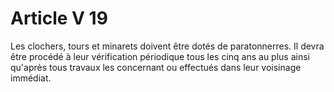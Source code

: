 # Article V 19

Les clochers, tours et minarets doivent être dotés de paratonnerres. Il devra être procédé à leur vérification périodique tous les cinq ans au plus ainsi qu'après tous travaux les concernant ou effectués dans leur voisinage immédiat.
